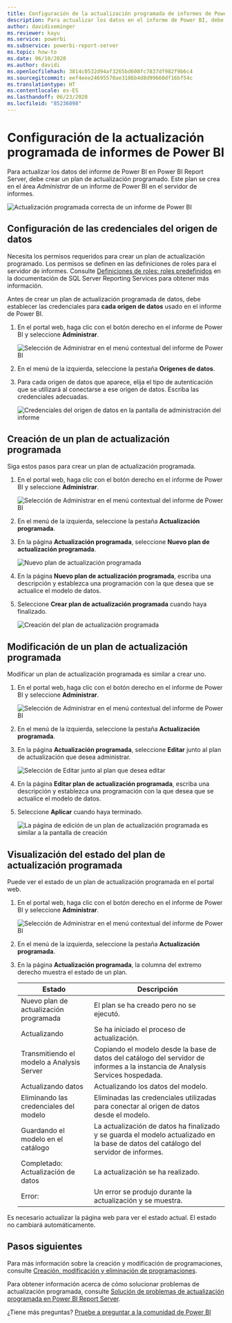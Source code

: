 ```yaml
---
title: Configuración de la actualización programada de informes de Power BI
description: Para actualizar los datos en el informe de Power BI, debe crear un plan de actualización programada.
author: davidiseminger
ms.reviewer: kayu
ms.service: powerbi
ms.subservice: powerbi-report-server
ms.topic: how-to
ms.date: 06/10/2020
ms.author: davidi
ms.openlocfilehash: 3814c0532d94af3265bd608fc7837df982f9b6c4
ms.sourcegitcommit: eef4eee24695570ae3186b4d8d99660df16bf54c
ms.translationtype: HT
ms.contentlocale: es-ES
ms.lasthandoff: 06/23/2020
ms.locfileid: "85236098"
---
```

# <a name="how-to-configure-power-bi-report-scheduled-refresh"></a>Configuración de la actualización programada de informes de Power BI
Para actualizar los datos del informe de Power BI en Power BI Report Server, debe crear un plan de actualización programado. Este plan se crea en el área *Administrar* de un informe de Power BI en el servidor de informes.

![Actualización programada correcta de un informe de Power BI](media/configure-scheduled-refresh/scheduled-refresh-success.png)

## <a name="configure-data-source-credentials"></a>Configuración de las credenciales del origen de datos
Necesita los permisos requeridos para crear un plan de actualización programado. Los permisos se definen en las definiciones de roles para el servidor de informes. Consulte [Definiciones de roles: roles predefinidos](https://docs.microsoft.com/sql/reporting-services/security/role-definitions-predefined-roles) en la documentación de SQL Server Reporting Services para obtener más información.

Antes de crear un plan de actualización programada de datos, debe establecer las credenciales para **cada origen de datos** usado en el informe de Power BI.

1. En el portal web, haga clic con el botón derecho en el informe de Power BI y seleccione **Administrar**.
   
    ![Selección de Administrar en el menú contextual del informe de Power BI](media/configure-scheduled-refresh/manage-power-bi-report.png)
2. En el menú de la izquierda, seleccione la pestaña **Orígenes de datos**.
3. Para cada origen de datos que aparece, elija el tipo de autenticación que se utilizará al conectarse a ese origen de datos. Escriba las credenciales adecuadas.
   
    ![Credenciales del origen de datos en la pantalla de administración del informe](media/configure-scheduled-refresh/data-source-credentials.png)

## <a name="creating-a-schedule-refresh-plan"></a>Creación de un plan de actualización programada
Siga estos pasos para crear un plan de actualización programada.

1. En el portal web, haga clic con el botón derecho en el informe de Power BI y seleccione **Administrar**.
   
    ![Selección de Administrar en el menú contextual del informe de Power BI](media/configure-scheduled-refresh/manage-power-bi-report.png)
2. En el menú de la izquierda, seleccione la pestaña **Actualización programada**.
3. En la página **Actualización programada**, seleccione **Nuevo plan de actualización programada**.
   
    ![Nuevo plan de actualización programada](media/configure-scheduled-refresh/new-scheduled-refresh-plan.png)
4. En la página **Nuevo plan de actualización programada**, escriba una descripción y establezca una programación con la que desea que se actualice el modelo de datos.
5. Seleccione **Crear plan de actualización programada** cuando haya finalizado.
   
    ![Creación del plan de actualización programada](media/configure-scheduled-refresh/create-scheduled-refresh-plan.png)

## <a name="modifying-a-schedule-refresh-plan"></a>Modificación de un plan de actualización programada
Modificar un plan de actualización programada es similar a crear uno.

1. En el portal web, haga clic con el botón derecho en el informe de Power BI y seleccione **Administrar**.
   
    ![Selección de Administrar en el menú contextual del informe de Power BI](media/configure-scheduled-refresh/manage-power-bi-report.png)
2. En el menú de la izquierda, seleccione la pestaña **Actualización programada**.
3. En la página **Actualización programada**, seleccione **Editar** junto al plan de actualización que desea administrar.
   
    ![Selección de Editar junto al plan que desea editar](media/configure-scheduled-refresh/edit-scheduled-refresh-plan.png)
4. En la página **Editar plan de actualización programada**, escriba una descripción y establezca una programación con la que desea que se actualice el modelo de datos.
5. Seleccione **Aplicar** cuando haya terminado.
   
    ![La página de edición de un plan de actualización programada es similar a la pantalla de creación](media/configure-scheduled-refresh/edit-scheduled-refresh-plan-page.png)

## <a name="viewing-the-status-of-schedule-refresh-plan"></a>Visualización del estado del plan de actualización programada
Puede ver el estado de un plan de actualización programada en el portal web.

1. En el portal web, haga clic con el botón derecho en el informe de Power BI y seleccione **Administrar**.
   
    ![Selección de Administrar en el menú contextual del informe de Power BI](media/configure-scheduled-refresh/manage-power-bi-report.png)
2. En el menú de la izquierda, seleccione la pestaña **Actualización programada**.
3. En la página **Actualización programada**, la columna del extremo derecho muestra el estado de un plan.
   
   | **Estado** | **Descripción** |
   | --- | --- |
   | Nuevo plan de actualización programada |El plan se ha creado pero no se ejecutó. |
   | Actualizando |Se ha iniciado el proceso de actualización. |
   | Transmitiendo el modelo a Analysis Server |Copiando el modelo desde la base de datos del catálogo del servidor de informes a la instancia de Analysis Services hospedada. |
   | Actualizando datos |Actualizando los datos del modelo. |
   | Eliminando las credenciales del modelo |Eliminadas las credenciales utilizadas para conectar al origen de datos desde el modelo. |
   | Guardando el modelo en el catálogo |La actualización de datos ha finalizado y se guarda el modelo actualizado en la base de datos del catálogo del servidor de informes. |
   | Completado: Actualización de datos |La actualización se ha realizado. |
   | Error: |Un error se produjo durante la actualización y se muestra. |

Es necesario actualizar la página web para ver el estado actual. El estado no cambiará automáticamente.

## <a name="next-steps"></a>Pasos siguientes
Para más información sobre la creación y modificación de programaciones, consulte [Creación, modificación y eliminación de programaciones](https://docs.microsoft.com/sql/reporting-services/subscriptions/create-modify-and-delete-schedules).

Para obtener información acerca de cómo solucionar problemas de actualización programada, consulte [Solución de problemas de actualización programada en Power BI Report Server](scheduled-refresh-troubleshoot.md).

¿Tiene más preguntas? [Pruebe a preguntar a la comunidad de Power BI](https://community.powerbi.com/)


